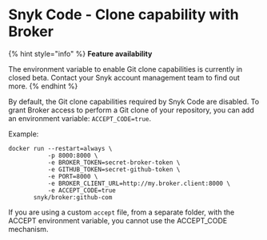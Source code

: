 # Snyk Code - Clone capability with Broker

{% hint style="info" %}
**Feature availability**

The environment variable to enable Git clone capabilities is currently in closed beta. Contact your Snyk account management team to find out more.
{% endhint %}

By default, the Git clone capabilities required by Snyk Code are disabled. To grant Broker access to perform a Git clone of your repository, you can add an environment variable: `ACCEPT_CODE=true`.

Example:

```
docker run --restart=always \
           -p 8000:8000 \
           -e BROKER_TOKEN=secret-broker-token \
           -e GITHUB_TOKEN=secret-github-token \
           -e PORT=8000 \
           -e BROKER_CLIENT_URL=http://my.broker.client:8000 \
           -e ACCEPT_CODE=true
       snyk/broker:github-com
```

If you are using a custom `accept` file, from a separate folder, with the ACCEPT environment variable, you cannot use the ACCEPT\_CODE mechanism.
